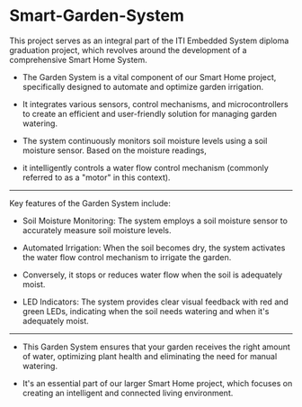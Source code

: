 # Smart-Garden-System

This project serves as an integral part of the ITI Embedded System diploma graduation project, which revolves around the development of a comprehensive Smart Home System.

- The Garden System is a vital component of our Smart Home project, specifically designed to automate and optimize garden irrigation. 

- It integrates various sensors, control mechanisms, and microcontrollers to create an efficient and user-friendly solution for managing garden watering.

- The system continuously monitors soil moisture levels using a soil moisture sensor. Based on the moisture readings, 

- it intelligently controls a water flow control mechanism (commonly referred to as a "motor" in this context).
________________________________________________________________________________________________________________________________________________________________________________

Key features of the Garden System include:

  -  Soil Moisture Monitoring: The system employs a soil moisture sensor to accurately measure soil moisture levels.

  -  Automated Irrigation: When the soil becomes dry, the system activates the water flow control mechanism to irrigate the garden.
    
  -  Conversely, it stops or reduces water flow when the soil is adequately moist.

  -  LED Indicators: The system provides clear visual feedback with red and green LEDs, indicating when the soil needs watering and when it's adequately moist.
_____________________________________________________________________________________________________________________________________________________________________________________

- This Garden System ensures that your garden receives the right amount of water, optimizing plant health and eliminating the need for manual watering. 

- It's an essential part of our larger Smart Home project, which focuses on creating an intelligent and connected living environment.

